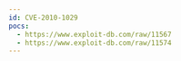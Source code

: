 ```yaml
---
id: CVE-2010-1029
pocs:
  - https://www.exploit-db.com/raw/11567
  - https://www.exploit-db.com/raw/11574
---
```

